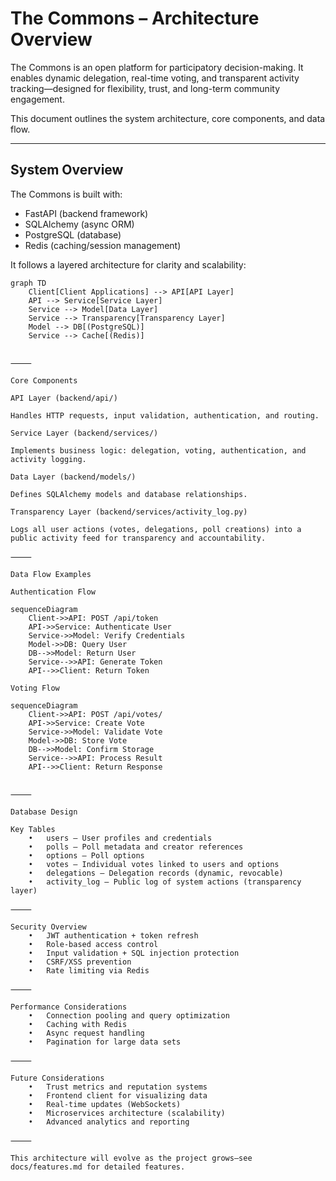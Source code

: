 # The Commons – Architecture Overview

The Commons is an open platform for participatory decision-making. It enables dynamic delegation, real-time voting, and transparent activity tracking—designed for flexibility, trust, and long-term community engagement.

This document outlines the system architecture, core components, and data flow.

---

## System Overview

The Commons is built with:
- FastAPI (backend framework)
- SQLAlchemy (async ORM)
- PostgreSQL (database)
- Redis (caching/session management)

It follows a layered architecture for clarity and scalability:

```mermaid
graph TD
    Client[Client Applications] --> API[API Layer]
    API --> Service[Service Layer]
    Service --> Model[Data Layer]
    Service --> Transparency[Transparency Layer]
    Model --> DB[(PostgreSQL)]
    Service --> Cache[(Redis)]


⸻

Core Components

API Layer (backend/api/)

Handles HTTP requests, input validation, authentication, and routing.

Service Layer (backend/services/)

Implements business logic: delegation, voting, authentication, and activity logging.

Data Layer (backend/models/)

Defines SQLAlchemy models and database relationships.

Transparency Layer (backend/services/activity_log.py)

Logs all user actions (votes, delegations, poll creations) into a public activity feed for transparency and accountability.

⸻

Data Flow Examples

Authentication Flow

sequenceDiagram
    Client->>API: POST /api/token
    API->>Service: Authenticate User
    Service->>Model: Verify Credentials
    Model->>DB: Query User
    DB-->>Model: Return User
    Service-->>API: Generate Token
    API-->>Client: Return Token

Voting Flow

sequenceDiagram
    Client->>API: POST /api/votes/
    API->>Service: Create Vote
    Service->>Model: Validate Vote
    Model->>DB: Store Vote
    DB-->>Model: Confirm Storage
    Service-->>API: Process Result
    API-->>Client: Return Response


⸻

Database Design

Key Tables
	•	users – User profiles and credentials
	•	polls – Poll metadata and creator references
	•	options – Poll options
	•	votes – Individual votes linked to users and options
	•	delegations – Delegation records (dynamic, revocable)
	•	activity_log – Public log of system actions (transparency layer)

⸻

Security Overview
	•	JWT authentication + token refresh
	•	Role-based access control
	•	Input validation + SQL injection protection
	•	CSRF/XSS prevention
	•	Rate limiting via Redis

⸻

Performance Considerations
	•	Connection pooling and query optimization
	•	Caching with Redis
	•	Async request handling
	•	Pagination for large data sets

⸻

Future Considerations
	•	Trust metrics and reputation systems
	•	Frontend client for visualizing data
	•	Real-time updates (WebSockets)
	•	Microservices architecture (scalability)
	•	Advanced analytics and reporting

⸻

This architecture will evolve as the project grows—see docs/features.md for detailed features.
